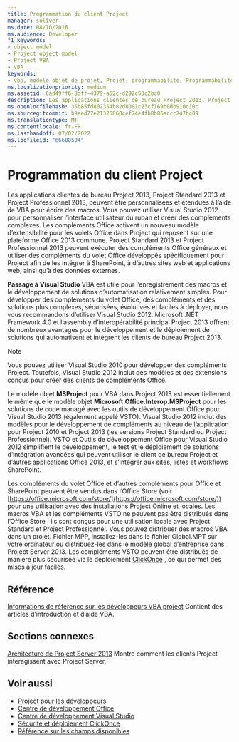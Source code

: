```yaml
---
title: Programmation du client Project
manager: soliver
ms.date: 08/10/2016
ms.audience: Developer
f1_keywords:
- object model
- Project object model
- Project VBA
- VBA
keywords:
- vba, modèle objet de projet, Projet, programmabilité, Programmabilité, Project VBA, Visual Basic pour Applications, Modèle objet Project, VBA, modèle objet, VBA, Visual Basic pour Applications
ms.localizationpriority: medium
ms.assetid: 0ad49ff6-8dff-4379-a52c-d292c53c2bc0
description: Les applications clientes de bureau Project 2013, Project Standard 2013 et Project Professionnel 2013, peuvent être personnalisées et étendues à l’aide de VBA pour écrire des macros. Vous pouvez utiliser Visual Studio 2012 pour personnaliser l’interface utilisateur du ruban et créer des compléments complexes. Les compléments Office activent un nouveau modèle d’extensibilité pour les volets Office dans Project qui reposent sur une plateforme Office 2013 commune. Project Standard 2013 et Project Professionnel 2013 peuvent exécuter des compléments Office généraux et utiliser des compléments du volet Office développés spécifiquement pour Project afin de les intégrer à SharePoint, à d’autres sites web et applications web, ainsi qu’à des données externes.
ms.openlocfilehash: 35b85fd802354b82d8001c23cf169b0db910c10c
ms.sourcegitcommit: b9eed77e21325860cef74e4fb8b86adcc247bc09
ms.translationtype: MT
ms.contentlocale: fr-FR
ms.lasthandoff: 07/02/2022
ms.locfileid: "66608504"
---
```

# <a name="project-client-programming"></a>Programmation du client Project

Les applications clientes de bureau Project 2013, Project Standard 2013 et Project Professionnel 2013, peuvent être personnalisées et étendues à l’aide de VBA pour écrire des macros. Vous pouvez utiliser Visual Studio 2012 pour personnaliser l’interface utilisateur du ruban et créer des compléments complexes. Les compléments Office activent un nouveau modèle d’extensibilité pour les volets Office dans Project qui reposent sur une plateforme Office 2013 commune. Project Standard 2013 et Project Professionnel 2013 peuvent exécuter des compléments Office généraux et utiliser des compléments du volet Office développés spécifiquement pour Project afin de les intégrer à SharePoint, à d’autres sites web et applications web, ainsi qu’à des données externes.
  
 **Passage à Visual Studio** VBA est utile pour l’enregistrement des macros et le développement de solutions d’automatisation relativement simples. Pour développer des compléments du volet Office, des compléments et des solutions plus complexes, sécurisées, évolutives et faciles à déployer, nous vous recommandons d’utiliser Visual Studio 2012. Microsoft .NET Framework 4.0 et l’assembly d’interopérabilité principal Project 2013 offrent de nombreux avantages pour le développement et le déploiement de solutions qui automatisent et intègrent les clients de bureau Project 2013. 
  
> [!NOTE]
> Vous pouvez utiliser Visual Studio 2010 pour développer des compléments Project. Toutefois, Visual Studio 2012 inclut des modèles et des extensions conçus pour créer des clients de compléments Office. 
  
Le modèle objet **MSProject** pour VBA dans Project 2013 est essentiellement le même que le modèle objet **Microsoft.Office.Interop.MSProject** pour les solutions de code managé avec les outils de développement Office pour Visual Studio 2013 (également appelé VSTO). Visual Studio 2012 inclut des modèles pour le développement de compléments au niveau de l’application pour Project 2010 et Project 2013 (les versions Project Standard ou Project Professionnel). VSTO et Outils de développement Office pour Visual Studio 2012 simplifient le développement, le test et le déploiement de solutions d’intégration avancées qui peuvent utiliser le client de bureau Project et d’autres applications Office 2013, et s’intégrer aux sites, listes et workflows SharePoint. 
  
Les compléments du volet Office et d’autres compléments pour Office et SharePoint peuvent être vendus dans l’Office Store (voir [https://office.microsoft.com/store/](https://office.microsoft.com/store/)) pour une utilisation avec des installations Project Online et locales. Les macros VBA et les compléments VSTO ne peuvent pas être distribués dans l’Office Store ; ils sont conçus pour une utilisation locale avec Project Standard et Project Professionnel. Vous pouvez distribuer des macros VBA dans un projet. Fichier MPP, installez-les dans le fichier Global.MPT sur votre ordinateur ou distribuez-les dans le modèle global d’entreprise dans Project Server 2013. Les compléments VSTO peuvent être distribués de manière plus sécurisée via le déploiement [ClickOnce](https://msdn.microsoft.com/library/t71a733d.aspx) , ce qui permet des mises à jour faciles. 
  
## <a name="reference"></a>Référence

[Informations de référence sur les développeurs VBA project](https://msdn.microsoft.com/library/ee861523%28office.15%29.aspx) Contient des articles d’introduction et d’aide VBA. 
  
## <a name="related-sections"></a>Sections connexes

[Architecture de Project Server 2013](project-server-2013-architecture.md) Montre comment les clients Project interagissent avec Project Server. 
  
## <a name="see-also"></a>Voir aussi

- [Project pour les développeurs](https://msdn.microsoft.com/office/aa905469)
- [Centre de développement Office](https://developer.microsoft.com/en-us/office)
- [Centre de développement Visual Studio](https://msdn.microsoft.com/vstudio/aa718325.aspx)
- [Sécurité et déploiement ClickOnce](https://msdn.microsoft.com/library/t71a733d.aspx)
- [Référence sur les champs disponibles](https://support.office.com/article/available-fields-reference-615a4563-1cc3-40f4-b66f-1b17e793a460)

